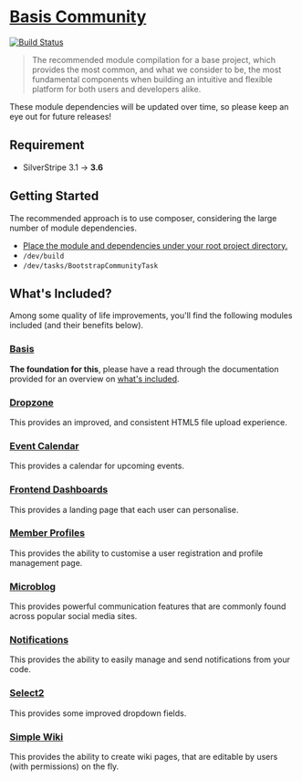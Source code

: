 # [Basis Community](https://packagist.org/packages/silverstripe-australia/ba-sis-community)

[![Build Status](https://travis-ci.org/silverstripe-australia/silverstripe-ba-sis-community.svg?branch=master)](https://travis-ci.org/silverstripe-australia/silverstripe-ba-sis-community)

> The recommended module compilation for a base project, which provides the most common, and what we consider to be, the most fundamental components when building an intuitive and flexible platform for both users and developers alike.

These module dependencies will be updated over time, so please keep an eye out for future releases!

## Requirement

* SilverStripe 3.1 → **3.6**

## Getting Started

The recommended approach is to use composer, considering the large number of module dependencies.

* [Place the module and dependencies under your root project directory.](https://packagist.org/packages/silverstripe-australia/ba-sis-community)
* `/dev/build`
* `/dev/tasks/BootstrapCommunityTask`

## What's Included?

Among some quality of life improvements, you'll find the following modules included (and their benefits below).

### [Basis](https://github.com/silverstripe-australia/silverstripe-ba-sis/)

**The foundation for this**, please have a read through the documentation provided for an overview on [what's included](https://github.com/silverstripe-australia/silverstripe-ba-sis/#whats-included).

### [Dropzone](https://github.com/unclecheese/silverstripe-dropzone/)

This provides an improved, and consistent HTML5 file upload experience.

### [Event Calendar](https://github.com/unclecheese/silverstripe-event-calendar/)

This provides a calendar for upcoming events.

### [Frontend Dashboards](https://github.com/nyeholt/silverstripe-frontend-dashboards/)

This provides a landing page that each user can personalise.

### [Member Profiles](https://github.com/silverstripe-australia/silverstripe-memberprofiles/)

This provides the ability to customise a user registration and profile management page.

### [Microblog](https://github.com/nyeholt/silverstripe-microblog/)

This provides powerful communication features that are commonly found across popular social media sites.

### [Notifications](https://github.com/silverstripe-australia/silverstripe-notifications/)

This provides the ability to easily manage and send notifications from your code.

### [Select2](https://github.com/sheadawson/silverstripe-select2/)

This provides some improved dropdown fields.

### [Simple Wiki](https://github.com/nyeholt/silverstripe-simplewiki/)

This provides the ability to create wiki pages, that are editable by users (with permissions) on the fly.